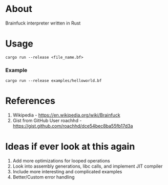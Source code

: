# About
Brainfuck interpreter written in Rust

# Usage
` cargo run --release <file_name.bf> `

### Example
` cargo run --release examples/helloworld.bf `


# References
1. Wikipedia - https://en.wikipedia.org/wiki/Brainfuck
2. Gist from GitHub User roachhd - https://gist.github.com/roachhd/dce54bec8ba55fb17d3a


# Ideas if ever look at this again
1. Add more optimizations for looped operations
2. Look into assembly generations, libc calls, and implement JIT compiler
3. Include more interesting and complicated examples
4. Better/Custom error handling
